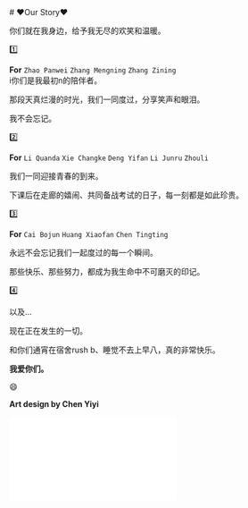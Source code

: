 
<div style={{textAlign: 'center'}}>
# ❤️Our Story❤️

你们就在我身边，给予我无尽的欢笑和温暖。

1️⃣

**For**  `Zhao Panwei` `Zhang Mengning` `Zhang Zining`  
i你们是我最初n的陪伴者。

那段天真烂漫的时光，我们一同度过，分享笑声和眼泪。

我不会忘记。



2️⃣

**For** `Li Quanda` `Xie Changke` `Deng Yifan` `Li Junru` `Zhouli`

我们一同迎接青春的到来。

下课后在走廊的嬉闹、共同备战考试的日子，每一刻都是如此珍贵。

3️⃣

**For** `Cai Bojun` `Huang Xiaofan`  `Chen Tingting`  

永远不会忘记我们一起度过的每一个瞬间。

那些快乐、那些努力，都成为我生命中不可磨灭的印记。

4️⃣

以及...

现在正在发生的一切。

和你们通宵在宿舍rush b、睡觉不去上早八，真的非常快乐。

**我爱你们。**

:smile:

**Art design by Chen Yiyi**

<iframe frameborder={"no"} border={"0"} marginwidth={"0"} marginheight={"0"} width={330} height={86} src={"https://music.163.com/outchain/player?type=2&id=2051789190&auto=1&height=66"} allow={"autoplay"}></iframe>

</div>

